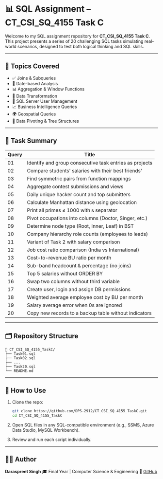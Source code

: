 # 📊 SQL Assignment – CT\_CSI\_SQ\_4155 Task C

Welcome to my SQL assignment repository for **CT\_CSI\_SQ\_4155 Task C**. This project presents a series of 20 challenging SQL tasks simulating real-world scenarios, designed to test both logical thinking and SQL skills.

---

## 🧠 Topics Covered

* ✅ Joins & Subqueries
* 📅 Date-based Analysis
* 📊 Aggregation & Window Functions
* 🔄 Data Transformation
* 🔐 SQL Server User Management
* 📈 Business Intelligence Queries
* 🌍 Geospatial Queries
* 📑 Data Pivoting & Tree Structures

---

## 🧩 Task Summary

| Query| Title                                                   |
| ---- | ------------------------------------------------------- |
| 01   | Identify and group consecutive task entries as projects |
| 02   | Compare students' salaries with their best friends'     |
| 03   | Find symmetric pairs from function mappings             |
| 04   | Aggregate contest submissions and views                 |
| 05   | Daily unique hacker count and top submitters            |
| 06   | Calculate Manhattan distance using geolocation          |
| 07   | Print all primes ≤ 1000 with `&` separator              |
| 08   | Pivot occupations into columns (Doctor, Singer, etc.)   |
| 09   | Determine node type (Root, Inner, Leaf) in BST          |
| 10   | Company hierarchy role counts (employees to leads)      |
| 11   | Variant of Task 2 with salary comparison                |
| 12   | Job cost ratio comparison (India vs International)      |
| 13   | Cost-to-revenue BU ratio per month                      |
| 14   | Sub-band headcount & percentage (no joins)              |
| 15   | Top 5 salaries without ORDER BY                         |
| 16   | Swap two columns without third variable                 |
| 17   | Create user, login and assign DB permissions            |
| 18   | Weighted average employee cost by BU per month          |
| 19   | Salary average error when 0s are ignored                |
| 20   | Copy new records to a backup table without indicators   |

---

## 🗂️ Repository Structure

```
📁 CT_CSI_SQ_4155_TaskC/
├── Task01.sql
├── Task02.sql
├── ...
├── Task20.sql
└── README.md
```

---

## 🚀 How to Use

1. Clone the repo:

   ```bash
   git clone https://github.com/DPS-2912/CT_CSI_SQ_4155_TaskC.git
   cd CT_CSI_SQ_4155_TaskC
   ```

2. Open SQL files in any SQL-compatible environment (e.g., SSMS, Azure Data Studio, MySQL Workbench).

3. Review and run each script individually.

---

## 🧑‍💻 Author

**Daraspreet Singh**
🎓 Final Year | Computer Science & Engineering
🔗 [GitHub](https://github.com/DPS-2912)


